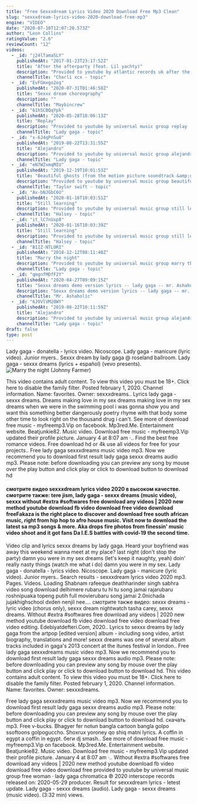 ```yaml
---
title: "Free Sexxxdream Lyrics Video 2020 Download Free Mp3 Clean"
slug: "sexxxdream-lyrics-video-2020-download-free-mp3"
engine: "VIDEO"
date: "2020-07-10T12:07:20.573Z"
author: "Leon Collins"
ratingValue: "2.6"
reviewCount: "12"
videos:
  - _id: "j24lTamaSLY"
    publishedAt: "2017-01-23T23:17:52Z"
    title: "After the afterparty (feat. Lil yachty)"
    description: "Provided to youtube by atlantic records uk after the afterparty (feat. Lil yachty) · charli xcx · lil yachty after the afterparty (feat. Lil yachty) ℗ 2016 asylum"
    channelTitle: "Charli xcx - topic"
  - _id: "EvFGmxgo2og"
    publishedAt: "2020-07-31T01:46:58Z"
    title: "Sexxx dream choreography"
    description: ""
    channelTitle: "Maybincrew"
  - _id: "61h5CBQqYpk"
    publishedAt: "2020-05-28T10:06:13Z"
    title: "Replay"
    description: "Provided to youtube by universal music group replay · lady gaga chromatica ℗ 2020 interscope records released on: 2020-05-29 producer, associated"
    channelTitle: "Lady gaga - topic"
  - _id: "x-6J4qPn5u8"
    publishedAt: "2019-08-22T13:31:55Z"
    title: "Alejandro"
    description: "Provided to youtube by universal music group alejandro · lady gaga the fame monster ℗ an interscope records release; ℗ 2009 umg recordings, inc."
    channelTitle: "Lady gaga - topic"
  - _id: "eN7WZxmqMIU"
    publishedAt: "2019-12-19T10:01:53Z"
    title: "Beautiful ghosts (from the motion picture soundtrack &amp;quot;cats&amp;quot;)"
    description: "Provided to youtube by universal music group beautiful ghosts (from the motion picture soundtrack cats) · taylor swift cats: highlights from the motion"
    channelTitle: "Taylor swift - topic"
  - _id: "Ax-bNJGbC6U"
    publishedAt: "2020-01-16T10:03:51Z"
    title: "Still learning"
    description: "Provided to youtube by universal music group still learning · halsey manic ℗ 2020 capitol records, llc released on: 2020-01-17 producer, associated"
    channelTitle: "Halsey - topic"
  - _id: "it_lC7nUxp8"
    publishedAt: "2020-01-16T10:03:39Z"
    title: "Still learning"
    description: "Provided to youtube by universal music group still learning · halsey manic ℗ 2020 capitol records, llc released on: 2020-01-17 producer, associated"
    channelTitle: "Halsey - topic"
  - _id: "B1IZ-NTLORI"
    publishedAt: "2018-12-12T08:11:48Z"
    title: "Marry the night"
    description: "Provided to youtube by universal music group marry the night · lady gaga born this way ℗ an interscope records release; ℗ 2011 umg recordings, inc."
    channelTitle: "Lady gaga - topic"
  - _id: "qmgnfMDfF2Y"
    publishedAt: "2020-04-27T09:09:15Z"
    title: "Sexxx dreams demo version lyrics -- lady gaga -- mr. Ashaholic"
    description: "Sexxx dreams demo version lyrics -- lady gaga -- mr. Ashaholic ----- turn on notifications and never miss a video! ⇨ ♡ like &amp; subscribe to my"
    channelTitle: "Mr. Ashaholic"
  - _id: "6J0VlVM20WY"
    publishedAt: "2019-08-22T10:11:59Z"
    title: "Alejandro"
    description: "Provided to youtube by universal music group alejandro · lady gaga the fame monster ℗ an interscope records release; ℗ 2009 umg recordings, inc."
    channelTitle: "Lady gaga - topic"
draft: false
type: post
---
```


Lady gaga - donatella - lyrics video. Nicoscope. Lady gaga - manicure (lyric video). Junior myers.. Sexxx dream by lady gaga @ roseland ballroom. Lady gaga - sexxx dreams (lyrics + español) (vevo presents).
![Marry the night (Johnny Farmer)](https://i.ytimg.com/vi/B1IZ-NTLORI/hqdefault.jpg "Marry the night (Mable Moreno)")

This video contains adult content. To view this video you must be 18+. Click here to disable the family filter. Posted february 1, 2020. Channel information. Name: favorites. Owner: sexxxdreams.. Lyrics lady gaga - sexxx dreams. Dreams making love in my sex dreams making love in my sex dreams when we were in the swimming pool i was gonna show you and want this something better dangerously poetry rhyme with that body some other time to look right on the thousand drug i can&#39;t. See more of download free music - myfreemp3.Vip on facebook. Mp3red.Me. Entertainment website. Beatjunkie82. Music video. Download free music - myfreemp3.Vip updated their profile picture. January 4 at 8:07 am ·.. Find the best free romance videos. Free download hd or 4k use all videos for free for your projects.. Free lady gaga sexxxdreams music video mp3. Now we recommend you to download first result lady gaga sexxx dreams audio mp3. Please note: before downloading you can preview any song by mouse over the play button and click play or click to download button to download hd
<!--inArticleAds-->

<!--galleryOne-->

#### смотрите видео sexxxdream lyrics video 2020 в высоком качестве. смотрите также: tere jism, lady gaga - sexxx dreams (music video), sexxx without #extra #softwares free download any videos | 2020 new method youtube download fb video download free video download freeFakaza is the right place to discover and download free south african music, right from hip hop to afro house music. Visit now to download the latest sa mp3 songs &amp; more. Aka drops fire photos from finessin&#39; music video shoot and it got fans Da l.E.S battles with covid-19 the second time.
<!--inArticleAds-->

<!--galleryTwo-->

Video clip and lyrics sexxx dreams by lady gaga. Heard your boyfriend was away this weekend wanna meet at my place? last night (don&#39;t stop the party) damn you were in my sex dreams (let&#39;s keep it naughty, yeah) doin&#39; really nasty things (watch me what i do) damn you were in my sex. Lady gaga - donatella - lyrics video. Nicoscope. Lady gaga - manicure (lyric video). Junior myers.. Search results - sexxxdream lyrics video 2020 mp3. Pages. Videos. Loading Shabnam rafeeque deathharinder singh sabhra video song download delhimere rubaru tu hi tu song jamai rajarubaru roshnipuaka topeng putih full movierubaru song jamai 2.0nichada jujakhighschool dxden nenjil nee.... смотрите также видео: sexxx dreams - lyric video (chorus only), sexxx dream nightwatch tasha carey, sexxx dreams. Without #extra #softwares free download any videos | 2020 new method youtube download fb video download free video download free video editing. Edebiyatdefteri.Com, 2020.. Lyrics to sexxx dreams by lady gaga from the artpop [edited version] album - including song video, artist biography, translations and more! sexxx dreams was one of several album tracks included in gaga&#39;s 2013 concert at the itunes festival in london.. Free lady gaga sexxxdreams music video mp3. Now we recommend you to download first result lady gaga sexxx dreams audio mp3. Please note: before downloading you can preview any song by mouse over the play button and click play or click to download button to download hd. This video contains adult content. To view this video you must be 18+. Click here to disable the family filter. Posted february 1, 2020. Channel information. Name: favorites. Owner: sexxxdreams.
<!--galleryThree-->

Free lady gaga sexxxdreams music video mp3. Now we recommend you to download first result lady gaga sexxx dreams audio mp3. Please note: before downloading you can preview any song by mouse over the play button and click play or click to download button to download hd. скачать mp3. Free v-bucks. Bhagyer fer notun bangla cartoon bangla golpo ssoftoons golpoguccho. Shoxrux yoroney qo shiq matni lyrics. A coffin in egypt a coffin in egypt. беги dj smash.. See more of download free music - myfreemp3.Vip on facebook. Mp3red.Me. Entertainment website. Beatjunkie82. Music video. Download free music - myfreemp3.Vip updated their profile picture. January 4 at 8:07 am ·.. Without #extra #softwares free download any videos | 2020 new method youtube download fb video download free video download free provided to youtube by universal music group free woman · lady gaga chromatica ℗ 2020 interscope records released on: 2020-05-29 producer. Result for sexxxdream lyrics - letest update. Lady gaga - sexxx dreams (audio). Lady gaga - sexxx dreams (music video). (3:32 min) views.